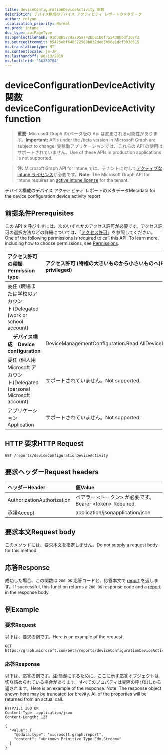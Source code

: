 ```yaml
---
title: deviceConfigurationDeviceActivity 関数
description: デバイス構成のデバイス アクティビティ レポートのメタデータ
author: rolyon
localization_priority: Normal
ms.prod: intune
doc_type: apiPageType
ms.openlocfilehash: 91db8b577da795a742bb81b0f755438bbdf307f2
ms.sourcegitcommit: b5425ebf648572569b032ded5b56e1dcf3830515
ms.translationtype: MT
ms.contentlocale: ja-JP
ms.lasthandoff: 08/13/2019
ms.locfileid: "36350784"
---
```

# <a name="deviceconfigurationdeviceactivity-function"></a><span data-ttu-id="c1b54-103">deviceConfigurationDeviceActivity 関数</span><span class="sxs-lookup"><span data-stu-id="c1b54-103">deviceConfigurationDeviceActivity function</span></span>

> <span data-ttu-id="c1b54-104">**重要:** Microsoft Graph の/ベータ版の Api は変更される可能性があります。</span><span class="sxs-lookup"><span data-stu-id="c1b54-104">**Important:** APIs under the /beta version in Microsoft Graph are subject to change.</span></span> <span data-ttu-id="c1b54-105">実稼働アプリケーションでは、これらの API の使用はサポートされていません。</span><span class="sxs-lookup"><span data-stu-id="c1b54-105">Use of these APIs in production applications is not supported.</span></span>

> <span data-ttu-id="c1b54-106">**注:** Microsoft Graph API for Intune では、テナントに対して[アクティブな intune ライセンス](https://go.microsoft.com/fwlink/?linkid=839381)が必要です。</span><span class="sxs-lookup"><span data-stu-id="c1b54-106">**Note:** The Microsoft Graph API for Intune requires an [active Intune license](https://go.microsoft.com/fwlink/?linkid=839381) for the tenant.</span></span>

<span data-ttu-id="c1b54-107">デバイス構成のデバイス アクティビティ レポートのメタデータ</span><span class="sxs-lookup"><span data-stu-id="c1b54-107">Metadata for the device configuration device activity report</span></span>
## <a name="prerequisites"></a><span data-ttu-id="c1b54-108">前提条件</span><span class="sxs-lookup"><span data-stu-id="c1b54-108">Prerequisites</span></span>
<span data-ttu-id="c1b54-p102">この API を呼び出すには、次のいずれかのアクセス許可が必要です。アクセス許可の選択方法などの詳細については、「[アクセス許可](/graph/permissions-reference)」を参照してください。</span><span class="sxs-lookup"><span data-stu-id="c1b54-p102">One of the following permissions is required to call this API. To learn more, including how to choose permissions, see [Permissions](/graph/permissions-reference).</span></span>

|<span data-ttu-id="c1b54-111">アクセス許可の種類</span><span class="sxs-lookup"><span data-stu-id="c1b54-111">Permission type</span></span>|<span data-ttu-id="c1b54-112">アクセス許可 (特権の大きいものから小さいものへ)</span><span class="sxs-lookup"><span data-stu-id="c1b54-112">Permissions (from most to least privileged)</span></span>|
|:---|:---|
|<span data-ttu-id="c1b54-113">委任 (職場または学校のアカウント)</span><span class="sxs-lookup"><span data-stu-id="c1b54-113">Delegated (work or school account)</span></span>||
| <span data-ttu-id="c1b54-114">&nbsp; &nbsp; **デバイス構成**</span><span class="sxs-lookup"><span data-stu-id="c1b54-114">&nbsp; &nbsp; **Device configuration**</span></span> | <span data-ttu-id="c1b54-115">DeviceManagementConfiguration.Read.All</span><span class="sxs-lookup"><span data-stu-id="c1b54-115">DeviceManagementConfiguration.Read.All</span></span>|
|<span data-ttu-id="c1b54-116">委任 (個人用 Microsoft アカウント)</span><span class="sxs-lookup"><span data-stu-id="c1b54-116">Delegated (personal Microsoft account)</span></span>|<span data-ttu-id="c1b54-117">サポートされていません。</span><span class="sxs-lookup"><span data-stu-id="c1b54-117">Not supported.</span></span>|
|<span data-ttu-id="c1b54-118">アプリケーション</span><span class="sxs-lookup"><span data-stu-id="c1b54-118">Application</span></span>|<span data-ttu-id="c1b54-119">サポートされていません。</span><span class="sxs-lookup"><span data-stu-id="c1b54-119">Not supported.</span></span>|

## <a name="http-request"></a><span data-ttu-id="c1b54-120">HTTP 要求</span><span class="sxs-lookup"><span data-stu-id="c1b54-120">HTTP Request</span></span>
<!-- {
  "blockType": "ignored"
}
-->
``` http
GET /reports/deviceConfigurationDeviceActivity
```

## <a name="request-headers"></a><span data-ttu-id="c1b54-121">要求ヘッダー</span><span class="sxs-lookup"><span data-stu-id="c1b54-121">Request headers</span></span>
|<span data-ttu-id="c1b54-122">ヘッダー</span><span class="sxs-lookup"><span data-stu-id="c1b54-122">Header</span></span>|<span data-ttu-id="c1b54-123">値</span><span class="sxs-lookup"><span data-stu-id="c1b54-123">Value</span></span>|
|:---|:---|
|<span data-ttu-id="c1b54-124">Authorization</span><span class="sxs-lookup"><span data-stu-id="c1b54-124">Authorization</span></span>|<span data-ttu-id="c1b54-125">ベアラー &lt;トークン&gt; が必要です。</span><span class="sxs-lookup"><span data-stu-id="c1b54-125">Bearer &lt;token&gt; Required.</span></span>|
|<span data-ttu-id="c1b54-126">承諾</span><span class="sxs-lookup"><span data-stu-id="c1b54-126">Accept</span></span>|<span data-ttu-id="c1b54-127">application/json</span><span class="sxs-lookup"><span data-stu-id="c1b54-127">application/json</span></span>|

## <a name="request-body"></a><span data-ttu-id="c1b54-128">要求本文</span><span class="sxs-lookup"><span data-stu-id="c1b54-128">Request body</span></span>
<span data-ttu-id="c1b54-129">このメソッドには、要求本文を指定しません。</span><span class="sxs-lookup"><span data-stu-id="c1b54-129">Do not supply a request body for this method.</span></span>

## <a name="response"></a><span data-ttu-id="c1b54-130">応答</span><span class="sxs-lookup"><span data-stu-id="c1b54-130">Response</span></span>
<span data-ttu-id="c1b54-131">成功した場合、この関数は `200 OK` 応答コードと、応答本文で [report](../resources/intune-shared-report.md) を返します。</span><span class="sxs-lookup"><span data-stu-id="c1b54-131">If successful, this function returns a `200 OK` response code and a [report](../resources/intune-shared-report.md) in the response body.</span></span>

## <a name="example"></a><span data-ttu-id="c1b54-132">例</span><span class="sxs-lookup"><span data-stu-id="c1b54-132">Example</span></span>
### <a name="request"></a><span data-ttu-id="c1b54-133">要求</span><span class="sxs-lookup"><span data-stu-id="c1b54-133">Request</span></span>
<span data-ttu-id="c1b54-134">以下は、要求の例です。</span><span class="sxs-lookup"><span data-stu-id="c1b54-134">Here is an example of the request.</span></span>
``` http
GET https://graph.microsoft.com/beta/reports/deviceConfigurationDeviceActivity
```

### <a name="response"></a><span data-ttu-id="c1b54-135">応答</span><span class="sxs-lookup"><span data-stu-id="c1b54-135">Response</span></span>
<span data-ttu-id="c1b54-p103">以下は、応答の例です。注:簡潔にするために、ここに示す応答オブジェクトは切り詰められている場合があります。すべてのプロパティは実際の呼び出しから返されます。</span><span class="sxs-lookup"><span data-stu-id="c1b54-p103">Here is an example of the response. Note: The response object shown here may be truncated for brevity. All of the properties will be returned from an actual call.</span></span>
``` http
HTTP/1.1 200 OK
Content-Type: application/json
Content-Length: 123

{
  "value": {
    "@odata.type": "microsoft.graph.report",
    "content": "<Unknown Primitive Type Edm.Stream>"
  }
}
```






